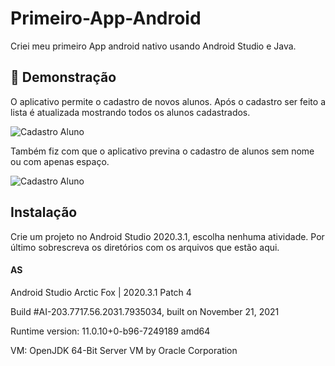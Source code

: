# Primeiro-App-Android

Criei meu primeiro App android nativo usando Android Studio e Java.

## 📲 Demonstração

O aplicativo permite o cadastro de novos alunos. Após o cadastro ser feito a lista é atualizada mostrando todos os alunos cadastrados.

![Cadastro Aluno](https://media.giphy.com/media/pXfRPFNM8UOFKF8F9g/giphy.gif)

Também fiz com que o aplicativo previna o cadastro de alunos sem nome ou com apenas espaço.

![Cadastro Aluno](https://media.giphy.com/media/2btP8xhpOuu5wH6C8R/giphy.gif)

## Instalação

Crie um projeto no Android Studio 2020.3.1, escolha nenhuma atividade. Por último sobrescreva os diretórios com os arquivos que estão aqui.


#### AS 
Android Studio Arctic Fox | 2020.3.1 Patch 4

Build #AI-203.7717.56.2031.7935034, built on November 21, 2021

Runtime version: 11.0.10+0-b96-7249189 amd64

VM: OpenJDK 64-Bit Server VM by Oracle Corporation
